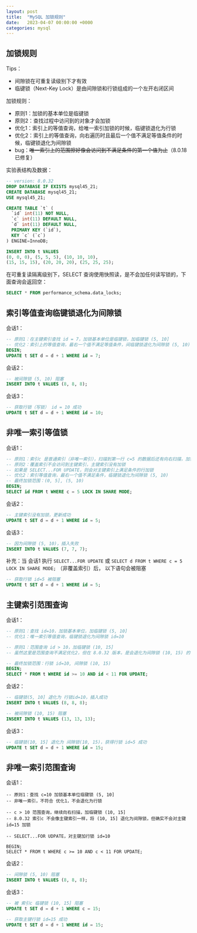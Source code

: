 ```yaml
---
layout: post
title:  "MySQL 加锁规则"
date:   2023-04-07 00:00:00 +0000
categories: mysql
---
```


## 加锁规则

Tips：
* 间隙锁在可重复读级别下才有效
* 临键锁（Next-Key Lock）是由间隙锁和行锁组成的一个左开右闭区间

加锁规则：
* 原则1：加锁的基本单位是临键锁
* 原则2：查找过程中访问到的对象才会加锁
* 优化1：索引上的等值查询，给唯一索引加锁的时候，临键锁退化为行锁
* 优化2：索引上的等值查询，向右遍历时且最后一个值不满足等值条件的时候，临键锁退化为间隙锁
* bug：~~唯一索引上的范围擦好像会访问到不满足条件的第一个值为止~~（8.0.18 已修复）

实验表结构及数据：
```sql
-- version: 8.0.32
DROP DATABASE IF EXISTS mysql45_21;
CREATE DATABASE mysql45_21;
USE mysql45_21;

CREATE TABLE `t` (
  `id` int(11) NOT NULL,
  `c` int(11) DEFAULT NULL,
  `d` int(11) DEFAULT NULL,
  PRIMARY KEY (`id`),
  KEY `c` (`c`)
) ENGINE=InnoDB;

INSERT INTO t VALUES
(0, 0, 0), (5, 5, 5), (10, 10, 10),
(15, 15, 15), (20, 20, 20), (25, 25, 25);
```

在可重复读隔离级别下，SELECT 查询使用快照读，是不会加任何读写锁的，下面查询会返回空：
```sql
SELECT * FROM performance_schema.data_locks;
```

## 索引等值查询临键锁退化为间隙锁

会话1：
```sql
-- 原则1：在主键索引查找 id = 7，加锁基本单位是临键锁，加临键锁 (5, 10]
-- 优化2：索引上的等值查询，最右一个值不满足等值条件，间临键锁退化为间隙锁 (5, 10)
BEGIN;
UPDATE t SET d = d + 1 WHERE id = 7;
```

会话2：
```sql
-- 被间隙锁 (5, 10) 阻塞
INSERT INTO t VALUES (8, 8, 8);
```

会话3：
```sql
-- 获取行锁（写锁） id = 10 成功
UPDATE t SET d = d + 1 WHERE id = 10;
```

## 非唯一索引等值锁

会话1：
```sql
-- 原则1：索引c 是普通索引（非唯一索引），扫描到第一行 c=5 的数据后还有向右扫描，加锁范围 (0, 5], (5, 10]
-- 原则2：覆盖索引不会访问到主键索引，主键索引没有加锁
-- 如果是 SELECT...FOR UPDATE，则会对主键索引上满足条件的行加锁
-- 优化2：索引等值查询，最右一个值不满足条件，临键锁退化为间隙锁 (5, 10)
-- 最终加锁范围：(0, 5], (5, 10)
BEGIN;
SELECT id FROM t WHERE c = 5 LOCK IN SHARE MODE;
```

会话2：
```sql
-- 主键索引没有加锁，更新成功
UPDATE t SET d = d + 1 WHERE id = 5;
```

会话3：
```sql
-- 因为间隙锁 (5, 10)，插入失败
INSERT INTO t VALUES (7, 7, 7);
```

补充：当 会话1 执行 `SELECT...FOR UPDATE` 或 `SELECT d FROM t WHERE c = 5 LOCK IN SHARE MODE;` （非覆盖索引）后，
以下语句会被阻塞
```sql
-- 获取行锁 id=5 被阻塞
UPDATE t SET d = d + 1 WHERE id = 5;
```

## 主键索引范围查询

会话1：
```sql
-- 原则1：查找 id=10，加锁基本单位，加临键锁 (5, 10]
-- 优化1：唯一索引等值查询，临键锁退化为间隙锁 id=10

-- 原则1：范围查询 id > 10，加临键锁 (10, 15]
-- 虽然这里是范围查询不满足优化2，但在 8.0.32 版本，是会退化为间隙锁 (10, 15) 的

-- 最终加锁范围：行锁 id=10, 间隙锁 (10, 15)
BEGIN;
SELECT * FROM t WHERE id >= 10 AND id < 11 FOR UPDATE;
```

会话2：
```sql
-- 临键锁(5, 10] 退化为 行锁id=10，插入成功
INSERT INTO t VALUES (8, 8, 8);

-- 被间隙锁 (10, 15) 阻塞
INSERT INTO t VALUES (13, 13, 13);
```

会话3：
```sql
-- 临键锁(10, 15] 退化为 间隙锁(10, 15)，获得行锁 id=5 成功
UPDATE t SET d = d + 1 WHERE id = 15;
```

## 非唯一索引范围查询

会话1：
```
-- 原则1：查找 c=10 加锁基本单位临键锁 (5, 10]
-- 非唯一索引，不符合 优化1，不会退化为行锁

-- c > 10 范围查询，继续向右扫描，加临键锁 (10, 15]
-- 8.0.32 索引c 不会像主键索引一样，将 (10, 15] 退化为间隙锁，但确实不会对主键 id=15 加锁

-- SELECT...FOR UDPATE，对主键加行锁 id=10

BEGIN;
SELECT * FROM t WHERE c >= 10 AND c < 11 FOR UPDATE;
```

会话2：
```sql
-- 间隙锁 (5, 10) 阻塞
INSERT INTO t VALUES (8, 8, 8);
```

会话3：
```sql
-- 被 索引c 临键锁 (10, 15] 阻塞
UPDATE t SET d = d + 1 WHERE c = 15;

-- 获取主键行锁 id=15 成功
UPDATE t SET d = d + 1 WHERE id = 15;
```

